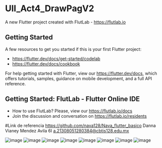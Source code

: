 # UII_Act4_DrawPagV2

A new Flutter project created with FlutLab - https://flutlab.io

## Getting Started

A few resources to get you started if this is your first Flutter project:

- https://flutter.dev/docs/get-started/codelab
- https://flutter.dev/docs/cookbook

For help getting started with Flutter, view our
https://flutter.dev/docs, which offers tutorials,
samples, guidance on mobile development, and a full API reference.

## Getting Started: FlutLab - Flutter Online IDE

- How to use FlutLab? Please, view our https://flutlab.io/docs
- Join the discussion and conversation on https://flutlab.io/residents
  
#Link de referencia
https://github.com/nava128/Nava_flutter_basico
Danna Vianey Mendez Avila 6I
a.21308051280384@cbtis128.edu.mx

![image](https://github.com/MendezD128/UII_Act4_DrawFilaRow/assets/143744206/5815b04b-bad3-42fe-a0fe-0e68ab752dbc)
![image](https://github.com/MendezD128/UII_Act4_DrawFilaRow/assets/143744206/755b1bc5-dc5c-4c5d-939f-efae1c06df59)
![image](https://github.com/MendezD128/UII_Act4_DrawFilaRow/assets/143744206/9796808b-b4e0-4b01-b6eb-327d78f676f5)
![image](https://github.com/MendezD128/UII_Act4_DrawFilaRow/assets/143744206/ee8e769b-d7e5-484f-a8d5-c99eb99202df)
![image](https://github.com/MendezD128/UII_Act4_DrawFilaRow/assets/143744206/ad471dac-5fac-4686-9f34-f88273d9d5e2)
![image](https://github.com/MendezD128/UII_Act4_DrawFilaRow/assets/143744206/7e5d09ed-765e-4f8d-a256-2c3960962246)
![image](https://github.com/MendezD128/UII_Act4_DrawFilaRow/assets/143744206/9ed48329-7095-4509-9181-c71bbc99e884)
![image](https://github.com/MendezD128/UII_Act4_DrawFilaRow/assets/143744206/2d7a543d-7517-493a-b1ee-b288fdb98732)
